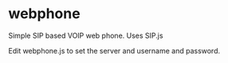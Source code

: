 # webphone
Simple SIP based VOIP web phone. Uses SIP.js

Edit webphone.js to set the server and username and password.
